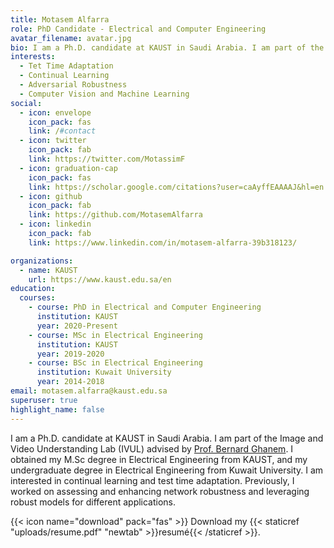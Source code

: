 ```yaml
---
title: Motasem Alfarra
role: PhD Candidate - Electrical and Computer Engineering
avatar_filename: avatar.jpg
bio: I am a Ph.D. candidate at KAUST in Saudi Arabia. I am part of the Image and Video Understanding Lab (IVUL) advised by [Prof. Bernard Ghanem](https://www.bernardghanem.com/). I obtained my M.Sc degree in Electrical Engineering from KAUST, and my undergraduate degree in Electrical Engineering from Kuwait University. I am interested in continual learning and test time adaptation. Previously, I worked on assessing and enhancing network robustness and leveraging robust models for different applications.  
interests:
  - Tet Time Adaptation
  - Continual Learning
  - Adversarial Robustness
  - Computer Vision and Machine Learning
social:
  - icon: envelope
    icon_pack: fas
    link: /#contact
  - icon: twitter
    icon_pack: fab
    link: https://twitter.com/MotassimF
  - icon: graduation-cap
    icon_pack: fas
    link: https://scholar.google.com/citations?user=caAyffEAAAAJ&hl=en
  - icon: github
    icon_pack: fab
    link: https://github.com/MotasemAlfarra
  - icon: linkedin
    icon_pack: fab
    link: https://www.linkedin.com/in/motasem-alfarra-39b318123/

organizations:
  - name: KAUST
    url: https://www.kaust.edu.sa/en
education:
  courses:
    - course: PhD in Electrical and Computer Engineering
      institution: KAUST
      year: 2020-Present
    - course: MSc in Electrical Engineering
      institution: KAUST
      year: 2019-2020
    - course: BSc in Electrical Engineering
      institution: Kuwait University
      year: 2014-2018
email: motasem.alfarra@kaust.edu.sa
superuser: true
highlight_name: false
---
```

I am a Ph.D. candidate at KAUST in Saudi Arabia. I am part of the Image and Video Understanding Lab (IVUL) advised by [Prof. Bernard Ghanem](https://www.bernardghanem.com/). I obtained my M.Sc degree in Electrical Engineering from KAUST, and my undergraduate degree in Electrical Engineering from Kuwait University. I am interested in continual learning and test time adaptation. Previously, I worked on assessing and enhancing network robustness and leveraging robust models for different applications.  


{{< icon name="download" pack="fas" >}} Download my {{< staticref "uploads/resume.pdf" "newtab" >}}resumé{{< /staticref >}}.
